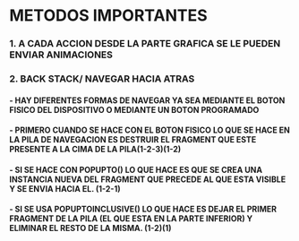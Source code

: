 # METODOS IMPORTANTES

### 1. A CADA ACCION DESDE LA PARTE GRAFICA SE LE PUEDEN ENVIAR ANIMACIONES

### 2. BACK STACK/ NAVEGAR HACIA ATRAS
####  - HAY DIFERENTES FORMAS DE NAVEGAR YA SEA MEDIANTE EL BOTON FISICO DEL DISPOSITIVO O MEDIANTE UN BOTON PROGRAMADO 
####  - PRIMERO CUANDO SE HACE CON EL BOTON FISICO LO QUE SE HACE EN LA PILA DE NAVEGACION ES DESTRUIR EL FRAGMENT QUE ESTE PRESENTE A LA CIMA DE LA PILA(1-2-3)(1-2)
####  - SI SE HACE CON POPUPTO() LO QUE HACE ES QUE SE CREA UNA INSTANCIA NUEVA DEL FRAGMENT QUE PRECEDE AL QUE ESTA VISIBLE Y SE ENVIA HACIA EL. (1-2-1)
####  - SI SE USA POPUPTOINCLUSIVE() LO QUE HACE ES DEJAR EL PRIMER FRAGMENT DE LA PILA (EL QUE ESTA EN LA PARTE INFERIOR) Y ELIMINAR EL RESTO DE LA MISMA. (1-2)(1)
